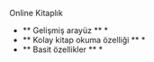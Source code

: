 Online Kitaplık


* ** Gelişmiş arayüz ** *
* ** Kolay kitap okuma özelliği ** *
* ** Basit özellikler ** *

